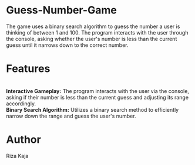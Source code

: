 # Guess-Number-Game
The game uses a binary search algorithm to guess the number a user is thinking of between 1 and 100. The program interacts with the user through the console, asking whether the user's number is less than the current guess until it narrows down to the correct number.
# Features
<br><b>Interactive Gameplay:</b> The program interacts with the user via the console, asking if their number is less than the current guess and adjusting its range accordingly.
<br><b>Binary Search Algorithm:</b> Utilizes a binary search method to efficiently narrow down the range and guess the user's number.
# Author
Riza Kaja
